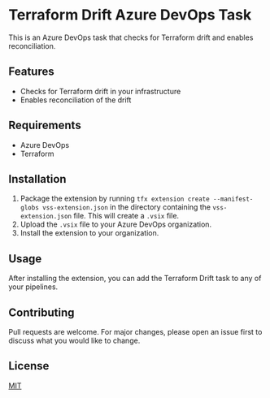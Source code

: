 # Terraform Drift Azure DevOps Task

This is an Azure DevOps task that checks for Terraform drift and enables reconciliation.

## Features

- Checks for Terraform drift in your infrastructure
- Enables reconciliation of the drift

## Requirements

- Azure DevOps
- Terraform

## Installation

1. Package the extension by running `tfx extension create --manifest-globs vss-extension.json` in the directory containing the `vss-extension.json` file. This will create a `.vsix` file.
2. Upload the `.vsix` file to your Azure DevOps organization.
3. Install the extension to your organization.

## Usage

After installing the extension, you can add the Terraform Drift task to any of your pipelines.

## Contributing

Pull requests are welcome. For major changes, please open an issue first to discuss what you would like to change.

## License

[MIT](https://choosealicense.com/licenses/mit/)